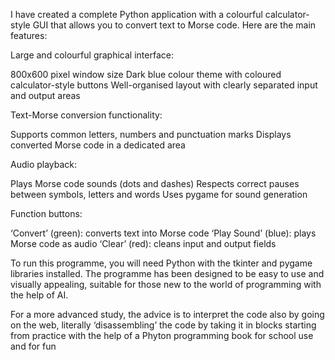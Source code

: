 I have created a complete Python application with a colourful calculator-style GUI that allows you to convert text to Morse code. Here are the main features:

Large and colourful graphical interface:

800x600 pixel window size
Dark blue colour theme with coloured calculator-style buttons
Well-organised layout with clearly separated input and output areas


Text-Morse conversion functionality:

Supports common letters, numbers and punctuation marks
Displays converted Morse code in a dedicated area


Audio playback:

Plays Morse code sounds (dots and dashes)
Respects correct pauses between symbols, letters and words
Uses pygame for sound generation


Function buttons:

‘Convert’ (green): converts text into Morse code
‘Play Sound’ (blue): plays Morse code as audio
‘Clear’ (red): cleans input and output fields



To run this programme, you will need Python with the tkinter and pygame libraries installed. The programme has been designed to be easy to use and visually appealing, suitable for those new to the world of programming with the help of AI.

For a more advanced study, the advice is to interpret the code also by going on the web, literally ‘disassembling’ the code by taking it in blocks starting from practice with the help of a Phyton programming book for school use and for fun 

